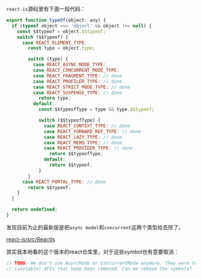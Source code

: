 `react-is`源码里有下面一段代码：

```js
export function typeOf(object: any) {
  if (typeof object === 'object' && object !== null) {
    const $$typeof = object.$$typeof;
    switch ($$typeof) {
      case REACT_ELEMENT_TYPE:
        const type = object.type;

        switch (type) {
          case REACT_ASYNC_MODE_TYPE:
          case REACT_CONCURRENT_MODE_TYPE:
          case REACT_FRAGMENT_TYPE: // done
          case REACT_PROFILER_TYPE: // done
          case REACT_STRICT_MODE_TYPE: // done
          case REACT_SUSPENSE_TYPE: // done
            return type;
          default:
            const $$typeofType = type && type.$$typeof;

            switch ($$typeofType) {
              case REACT_CONTEXT_TYPE: // done
              case REACT_FORWARD_REF_TYPE: // done
              case REACT_LAZY_TYPE: // done
              case REACT_MEMO_TYPE: // done
              case REACT_PROVIDER_TYPE: // done
                return $$typeofType;
              default:
                return $$typeof;
            }
        }
      case REACT_PORTAL_TYPE: // done
        return $$typeof;
    }
  }

  return undefined;
}
```

发现目前为止的最新版是把`async model`和`concurrent`这两个类型给去除了。

[react-is/src/ReactIs](https://github.com/facebook/react/blob/master/packages/react-is/src/ReactIs.js#L34)

其实我本地看的这个版本的react仓库里，对于这些symbol也有意要取消：

```js
// TODO: We don't use AsyncMode or ConcurrentMode anymore. They were temporary
// (unstable) APIs that have been removed. Can we remove the symbols?
```